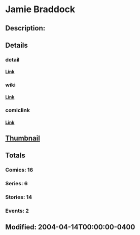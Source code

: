 # Jamie Braddock
## Description: 
## Details
### detail
#### [Link](http://marvel.com/characters/2861/jamie_braddock?utm_campaign=apiRef&utm_source=d8455188da2836f893171a8a63981172)
### wiki
#### [Link](http://marvel.com/universe/Braddock,_Jamie?utm_campaign=apiRef&utm_source=d8455188da2836f893171a8a63981172)
### comiclink
#### [Link](http://marvel.com/comics/characters/1011343/jamie_braddock?utm_campaign=apiRef&utm_source=d8455188da2836f893171a8a63981172)
## [Thumbnail](http://i.annihil.us/u/prod/marvel/i/mg/b/40/image_not_available.jpg)
## Totals
### Comics: 16
### Series: 6
### Stories: 14
### Events: 2
## Modified: 2004-04-14T00:00:00-0400